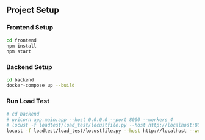 ## Project Setup

### Frontend Setup

```sh
cd frontend
npm install
npm start
```

### Backend Setup

```sh
cd backend
docker-compose up --build
```

### Run Load Test

```sh
# cd backend
# uvicorn app.main:app --host 0.0.0.0 --port 8000 --workers 4
# locust -f loadtest/load_test/locustfile.py --host http://localhost:8000
locust -f loadtest/load_test/locustfile.py --host http://localhost --web-host 127.0.0.1
```
